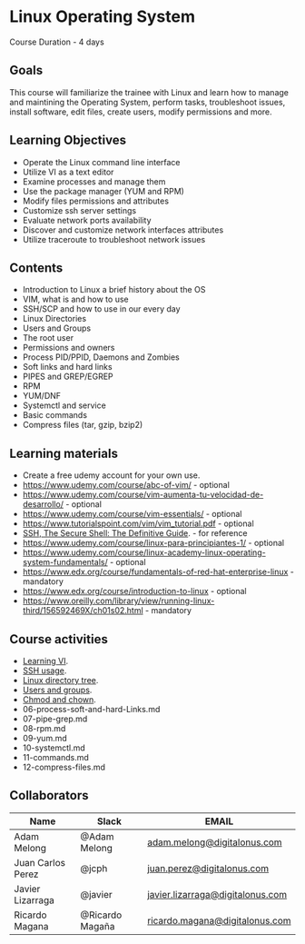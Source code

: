 # Linux Operating System

Course Duration - 4 days

## Goals

This course will familiarize the trainee with Linux and learn how to manage and maintining the Operating System, perform tasks, troubleshoot issues, install software, edit files, create users, modify permissions and more.

## Learning Objectives
- Operate the Linux command line interface
- Utilize VI as a text editor
- Examine processes and manage them
- Use the package manager (YUM and RPM)
- Modify files permissions and attributes
- Customize ssh server settings
- Evaluate network ports availability
- Discover and customize network interfaces attributes
- Utilize traceroute to troubleshoot network issues

## Contents
- Introduction to Linux a brief history about the OS
- VIM, what is and how to use
- SSH/SCP and how to use in our every day
- Linux Directories
- Users and Groups
- The root user
- Permissions and owners
- Process PID/PPID, Daemons and Zombies
- Soft links and hard links
- PIPES and GREP/EGREP
- RPM
- YUM/DNF
- Systemctl and service
- Basic commands
- Compress files (tar, gzip, bzip2)



## Learning materials
- Create a free udemy account for your own use.
- https://www.udemy.com/course/abc-of-vim/ - optional
- https://www.udemy.com/course/vim-aumenta-tu-velocidad-de-desarrollo/ - optional
- https://www.udemy.com/course/vim-essentials/ - optional
- https://www.tutorialspoint.com/vim/vim_tutorial.pdf - optional
- [SSH, The Secure Shell: The Definitive Guide](https://bit.ly/36ovypk). - for reference
- https://www.udemy.com/course/linux-para-principiantes-1/ - optional
- https://www.udemy.com/course/linux-academy-linux-operating-system-fundamentals/ - optional
- https://www.edx.org/course/fundamentals-of-red-hat-enterprise-linux - mandatory
- https://www.edx.org/course/introduction-to-linux - optional
- https://www.oreilly.com/library/view/running-linux-third/156592469X/ch01s02.html - mandatory




## Course activities
- [Learning VI](./01-learning-vi.md).
- [SSH usage](./02-learning-ssh.md).
- [Linux directory tree](./03-linux-directory-tree.md).
- [Users and groups](./04-users-and-groups.md).
- [Chmod and chown](./05-chmod-and-chown.md).
- 06-process-soft-and-hard-Links.md
- 07-pipe-grep.md
- 08-rpm.md
- 09-yum.md
- 10-systemctl.md
- 11-commands.md
- 12-compress-files.md

## Collaborators
Name     |   Slack  | EMAIL |
---------|----------|----------|
 Adam Melong   | @Adam Melong | adam.melong@digitalonus.com |
 Juan Carlos Perez    | @jcph | juan.perez@digitalonus.com |
 Javier Lizarraga    | @javier | javier.lizarraga@digitalonus.com |
 Ricardo Magana    | @Ricardo Magaña | ricardo.magana@digitalonus.com |
